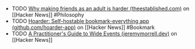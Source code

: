 - TODO [Why making friends as an adult is harder (theestablished.com)](https://news.ycombinator.com/item?id=42502580) on [[Hacker News]] #Philosophy
- TODO [Hoarder: Self-hostable bookmark-everything app (github.com/hoarder-app)](https://news.ycombinator.com/item?id=42485746) on [[Hacker News]] #Bookmark
- TODO [A Practitioner's Guide to Wide Events (jeremymorrell.dev)](https://news.ycombinator.com/item?id=42497338) on [[Hacker News]]